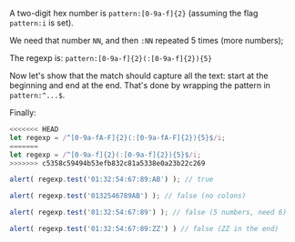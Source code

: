 A two-digit hex number is `pattern:[0-9a-f]{2}` (assuming the flag `pattern:i` is set).

We need that number `NN`, and then `:NN` repeated 5 times (more numbers);

The regexp is: `pattern:[0-9a-f]{2}(:[0-9a-f]{2}){5}`

Now let's show that the match should capture all the text: start at the beginning and end at the end. That's done by wrapping the pattern in `pattern:^...$`.

Finally:

```js run
<<<<<<< HEAD
let regexp = /^[0-9a-fA-F]{2}(:[0-9a-fA-F]{2}){5}$/i;
=======
let regexp = /^[0-9a-f]{2}(:[0-9a-f]{2}){5}$/i;
>>>>>>> c5358c59494b53efb832c81a5338e0a23b22c269

alert( regexp.test('01:32:54:67:89:AB') ); // true

alert( regexp.test('0132546789AB') ); // false (no colons)

alert( regexp.test('01:32:54:67:89') ); // false (5 numbers, need 6)

alert( regexp.test('01:32:54:67:89:ZZ') ) // false (ZZ in the end)
```

